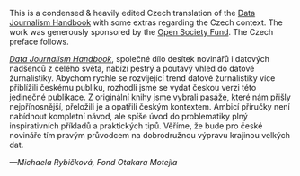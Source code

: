 This is a condensed & heavily edited Czech translation of the [Data Journalism Handbook][djh] with some extras regarding the Czech context. The work was generously sponsored by the [Open Society Fund][osf]. The Czech preface follows.

[*Data Journalism Handbook*][djh], společné dílo desítek novinářů i datových nadšenců z celého světa, nabízí pestrý a poutavý vhled do datové žurnalistiky. Abychom rychle se rozvíjející trend datové žurnalistiky více přiblížili českému publiku,  rozhodli jsme se vydat českou verzi této jedinečné publikace. Z originální knihy jsme vybrali pasáže, které nám přišly nejpřínosnější, přeložili je a opatřili českým kontextem. Ambicí příručky není nabídnout kompletní návod, ale spíše úvod do problematiky plný inspirativních příkladů a praktických tipů. Věříme, že bude pro české novináře tím pravým průvodcem na dobrodružnou výpravu krajinou velkých dat.

*—Michaela Rybičková, Fond Otakara Motejla*

[djh]: http://datajournalismhandbook.org
[osf]: http://www.osf.cz